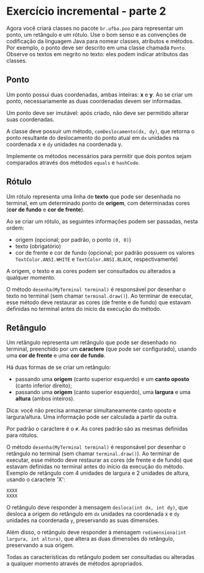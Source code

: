 # Exercício incremental - parte 2

Agora você criará classes no pacote `br.ufba.poo` para representar um ponto, um retângulo e um rótulo. Use o bom senso e as convenções de codificação da linguagem Java para nomear classes, atributos e métodos. Por exemplo, o ponto deve ser descrito em uma classe chamada `Ponto`. Observe os textos em negrito no texto: eles podem indicar atributos das classes.

## Ponto

Um ponto possui duas coordenadas, ambas inteiras: **x** e **y**. Ao se criar um ponto, necessariamente as duas coordenadas devem ser informadas. 

Um ponto deve ser imutável: após criado, não deve ser permitido alterar suas coordenadas.

A classe deve possuir um método, `comDeslocamento(dx, dy)`, que retorna o ponto resultante do deslocamento do ponto atual em `dx` unidades na coordenada x e `dy` unidades na coordenada y.

Implemente os métodos necessários para permitir que dois pontos sejam comparados através dos métodos `equals` e `hashCode`.

## Rótulo

Um rótulo representa uma linha de **texto** que pode ser desenhada no terminal, em um determinado ponto de **origem**, com determinadas cores (**cor de fundo** e **cor de frente**).

Ao se criar um rótulo, as seguintes informações podem ser passadas, nesta ordem:

- origem (opcional; por padrão, o ponto `(0, 0)`)
- texto (obrigatório)
- cor de frente e cor de fundo (opcional; por padrão possuem os valores `TextColor.ANSI.WHITE` e `TextColor.ANSI.BLACK`, respectivamente)

A origem, o texto e as cores podem ser consultados ou alterados a qualquer momento.

O método `desenha(MyTerminal terminal)` é responsável por desenhar o texto no terminal (sem chamar `terminal.draw()`). Ao terminar de executar, esse método deve restaurar as cores (de frente e de fundo) que estavam definidas no terminal antes do início da execução do método.

## Retângulo

Um retângulo representa um retângulo que pode ser desenhado no terminal, preenchido por um **caractere** (que pode ser configurado), usando uma **cor de frente** e uma **cor de fundo**.

Há duas formas de se criar um retângulo:

- passando uma **origem** (canto superior esquerdo) e um **canto oposto** (canto inferior direito);
- passando uma **origem** (canto superior esquerdo), uma **largura** e uma **altura** (ambos inteiros).

Dica: você não precisa armazenar simultaneamente canto oposto e largura/altura. Uma informação pode ser calculada a partir da outra.

Por padrão o caractere é o `#`. As cores padrão são as mesmas definidas para rótulos.

O método `desenha(MyTerminal terminal)` é responsável por desenhar o retângulo no terminal (sem chamar `terminal.draw()`). Ao terminar de executar, esse método deve restaurar as cores (de frente e de fundo) que estavam definidas no terminal antes do início da execução do método. Exemplo de retângulo com 4 unidades de largura e 2 unidades de altura, usando o caractere 'X':

```
XXXX
XXXX
```

O retângulo deve responder à mensagem `desloca(int dx, int dy)`, que desloca a origem do retângulo em `dx` unidades na coordenada x e `dy` unidades na coordenada `y`, preservando as suas dimensões.

Além disso, o retângulo deve responder à mensagem `redimensiona(int largura, int altura)`, que altera as duas dimensões do retângulo, preservando a sua origem.

Todas as características do retângulo podem ser consultadas ou alteradas a qualquer momento através de métodos apropriados.
